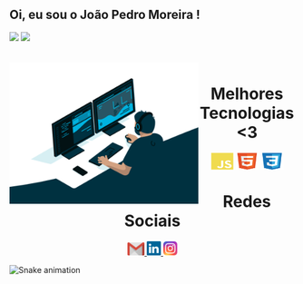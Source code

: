 ## Oi, eu sou o João Pedro Moreira !

<div>
  
  <img  src="https://github-readme-stats.vercel.app/api?username=joaopedro998&show_icons=true&theme=aura&include_all_commits=true&count_private=true"/>
  <img  height="180em" src="https://github-readme-stats.vercel.app/api/top-langs/?username=joaopedro998&layout=compact&langs_count=16&theme=aura"/>
</div>
<br>

<div  align="center"> 
  <div style="display: inline_block"><br>
    <img align="left" height="250" alt="coding-time" src="code.gif">
    <h1 align="center">Melhores Tecnologias <3</h1>
    <img align="center" height="30" width="40" alt="js-icon"  src="https://raw.githubusercontent.com/devicons/devicon/master/icons/javascript/javascript-plain.svg">
    <img align="center" height="30" width="40" alt="html-icon" src="https://raw.githubusercontent.com/devicons/devicon/master/icons/html5/html5-original.svg">
    <img align="center" height="30" width="40" alt="css-icon" src="https://raw.githubusercontent.com/devicons/devicon/master/icons/css3/css3-original.svg">
   </div>
    
  
   <h1 align="center">Redes Sociais</h1>
    <a href = "mailto: work.moreirajoaopedro995@gmail.com">
      <img width="30" src="gmail.svg">
    </a>
    <a href = "https://www.linkedin.com/in/joao-pedro-612bba1aa/">
      <img width="25" src="linkedin.svg">
    </a>
    <a href = "https://www.instagram.com/joaopedro9719/">
      <img width="25" src="instagram.png">
    </a>
</div>

  
![Snake animation](https://github.com/LuigiGF/LuigiGF/blob/output/github-contribution-grid-snake.svg)
